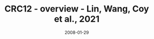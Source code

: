 ---
title: CRC12 - overview - Lin, Wang, Coy et al., 2021
image: https://labsyspharm.github.io/HTA-CRCATLAS-1/images/thumbnail-crc12-overview.jpg
date: '2008-01-29'
minerva_link: https://labsyspharm.github.io/HTA-CRCATLAS-1/minerva/crc12-overview.html
info_link: null
show_page_link: false
---